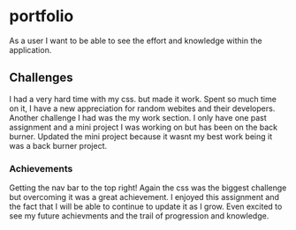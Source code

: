 # portfolio

As a user I want to be able to see the effort and knowledge within the application.
 
## Challenges

I had a very hard time with my css. but made it work. Spent so much time on it, I have a new appreciation for random webites and their developers. Another challenge I had was the my work section. I only have one past assignment and a mini project I was working on but has been on the back burner. Updated the mini project because it wasnt my best work being it was a back burner project.

### Achievements 

Getting the nav bar to the top right! Again the css was the biggest challenge but overcoming it was a great achievement. I enjoyed this assignment and the fact that I will be able to continue to update it as I grow. Even excited to see my future achievments and the trail of progression and knowledge.